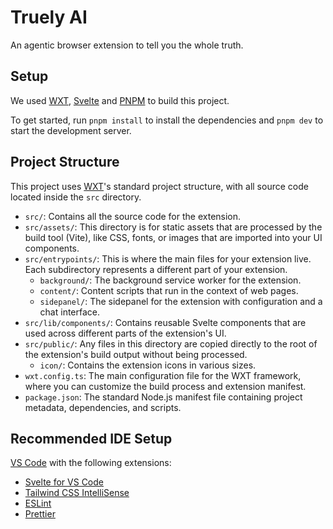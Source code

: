 # Truely AI

An agentic browser extension to tell you the whole truth.

## Setup

We used [WXT](https://wxt.dev/), [Svelte](https://svelte.dev/) and [PNPM](https://pnpm.io/) to build this project.

To get started, run `pnpm install` to install the dependencies and `pnpm dev` to start the development server.

## Project Structure

This project uses [WXT](https://wxt.dev/)'s standard project structure, with all source code located inside the `src` directory.

- `src/`: Contains all the source code for the extension.
- `src/assets/`: This directory is for static assets that are processed by the build tool (Vite), like CSS, fonts, or images that are imported into your UI components.
- `src/entrypoints/`: This is where the main files for your extension live. Each subdirectory represents a different part of your extension.
  - `background/`: The background service worker for the extension.
  - `content/`: Content scripts that run in the context of web pages.
  - `sidepanel/`: The sidepanel for the extension with configuration and a chat interface.
- `src/lib/components/`: Contains reusable Svelte components that are used across different parts of the extension's UI.
- `src/public/`: Any files in this directory are copied directly to the root of the extension's build output without being processed.
  -  `icon/`: Contains the extension icons in various sizes.
- `wxt.config.ts`: The main configuration file for the WXT framework, where you can customize the build process and extension manifest.
- `package.json`: The standard Node.js manifest file containing project metadata, dependencies, and scripts.

## Recommended IDE Setup

[VS Code](https://code.visualstudio.com/) with the following extensions:

- [Svelte for VS Code](https://marketplace.visualstudio.com/items?itemName=svelte.svelte-vscode)
- [Tailwind CSS IntelliSense](https://marketplace.visualstudio.com/items?itemName=bradlc.vscode-tailwindcss)
- [ESLint](https://marketplace.visualstudio.com/items?itemName=dbaeumer.vscode-eslint)
- [Prettier](https://marketplace.visualstudio.com/items?itemName=esbenp.prettier-vscode)
